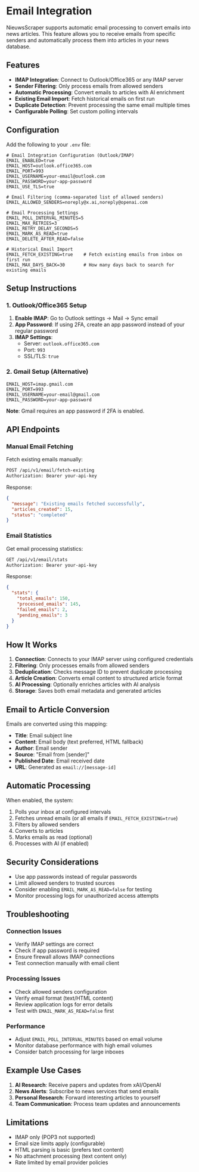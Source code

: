 # Email Integration

NieuwsScraper supports automatic email processing to convert emails into news articles. This feature allows you to receive emails from specific senders and automatically process them into articles in your news database.

## Features

- **IMAP Integration**: Connect to Outlook/Office365 or any IMAP server
- **Sender Filtering**: Only process emails from allowed senders
- **Automatic Processing**: Convert emails to articles with AI enrichment
- **Existing Email Import**: Fetch historical emails on first run
- **Duplicate Detection**: Prevent processing the same email multiple times
- **Configurable Polling**: Set custom polling intervals

## Configuration

Add the following to your `.env` file:

```env
# Email Integration Configuration (Outlook/IMAP)
EMAIL_ENABLED=true
EMAIL_HOST=outlook.office365.com
EMAIL_PORT=993
EMAIL_USERNAME=your-email@outlook.com
EMAIL_PASSWORD=your-app-password
EMAIL_USE_TLS=true

# Email Filtering (comma-separated list of allowed senders)
EMAIL_ALLOWED_SENDERS=noreply@x.ai,noreply@openai.com

# Email Processing Settings
EMAIL_POLL_INTERVAL_MINUTES=5
EMAIL_MAX_RETRIES=3
EMAIL_RETRY_DELAY_SECONDS=5
EMAIL_MARK_AS_READ=true
EMAIL_DELETE_AFTER_READ=false

# Historical Email Import
EMAIL_FETCH_EXISTING=true    # Fetch existing emails from inbox on first run
EMAIL_MAX_DAYS_BACK=30       # How many days back to search for existing emails
```

## Setup Instructions

### 1. Outlook/Office365 Setup

1. **Enable IMAP**: Go to Outlook settings → Mail → Sync email
2. **App Password**: If using 2FA, create an app password instead of your regular password
3. **IMAP Settings**:
   - Server: `outlook.office365.com`
   - Port: `993`
   - SSL/TLS: `true`

### 2. Gmail Setup (Alternative)

```env
EMAIL_HOST=imap.gmail.com
EMAIL_PORT=993
EMAIL_USERNAME=your-email@gmail.com
EMAIL_PASSWORD=your-app-password
```

**Note**: Gmail requires an app password if 2FA is enabled.

## API Endpoints

### Manual Email Fetching

Fetch existing emails manually:

```bash
POST /api/v1/email/fetch-existing
Authorization: Bearer your-api-key
```

Response:
```json
{
  "message": "Existing emails fetched successfully",
  "articles_created": 15,
  "status": "completed"
}
```

### Email Statistics

Get email processing statistics:

```bash
GET /api/v1/email/stats
Authorization: Bearer your-api-key
```

Response:
```json
{
  "stats": {
    "total_emails": 150,
    "processed_emails": 145,
    "failed_emails": 2,
    "pending_emails": 3
  }
}
```

## How It Works

1. **Connection**: Connects to your IMAP server using configured credentials
2. **Filtering**: Only processes emails from allowed senders
3. **Deduplication**: Checks message ID to prevent duplicate processing
4. **Article Creation**: Converts email content to structured article format
5. **AI Processing**: Optionally enriches articles with AI analysis
6. **Storage**: Saves both email metadata and generated articles

## Email to Article Conversion

Emails are converted using this mapping:

- **Title**: Email subject line
- **Content**: Email body (text preferred, HTML fallback)
- **Author**: Email sender
- **Source**: "Email from [sender]"
- **Published Date**: Email received date
- **URL**: Generated as `email://[message-id]`

## Automatic Processing

When enabled, the system:

1. Polls your inbox at configured intervals
2. Fetches unread emails (or all emails if `EMAIL_FETCH_EXISTING=true`)
3. Filters by allowed senders
4. Converts to articles
5. Marks emails as read (optional)
6. Processes with AI (if enabled)

## Security Considerations

- Use app passwords instead of regular passwords
- Limit allowed senders to trusted sources
- Consider enabling `EMAIL_MARK_AS_READ=false` for testing
- Monitor processing logs for unauthorized access attempts

## Troubleshooting

### Connection Issues

- Verify IMAP settings are correct
- Check if app password is required
- Ensure firewall allows IMAP connections
- Test connection manually with email client

### Processing Issues

- Check allowed senders configuration
- Verify email format (text/HTML content)
- Review application logs for error details
- Test with `EMAIL_MARK_AS_READ=false` first

### Performance

- Adjust `EMAIL_POLL_INTERVAL_MINUTES` based on email volume
- Monitor database performance with high email volumes
- Consider batch processing for large inboxes

## Example Use Cases

1. **AI Research**: Receive papers and updates from xAI/OpenAI
2. **News Alerts**: Subscribe to news services that send emails
3. **Personal Research**: Forward interesting articles to yourself
4. **Team Communication**: Process team updates and announcements

## Limitations

- IMAP only (POP3 not supported)
- Email size limits apply (configurable)
- HTML parsing is basic (prefers text content)
- No attachment processing (text content only)
- Rate limited by email provider policies